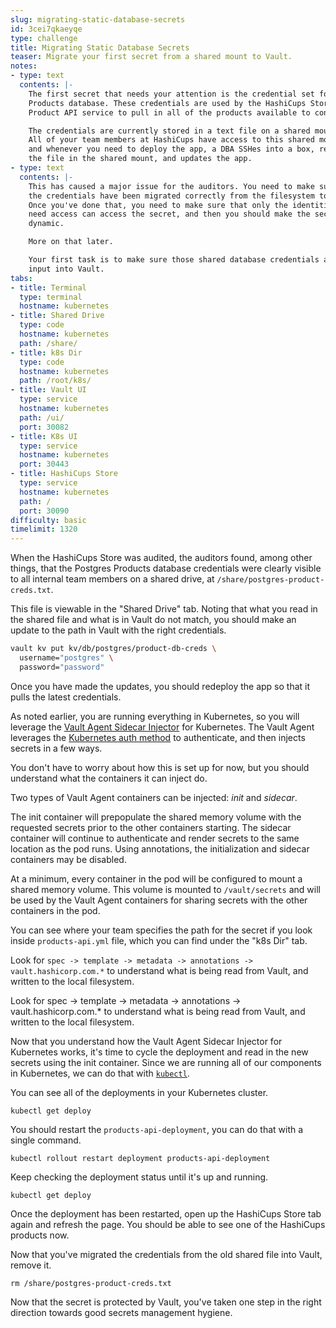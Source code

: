 ```yaml
---
slug: migrating-static-database-secrets
id: 3cei7qkaeyqe
type: challenge
title: Migrating Static Database Secrets
teaser: Migrate your first secret from a shared mount to Vault.
notes:
- type: text
  contents: |-
    The first secret that needs your attention is the credential set for the
    Products database. These credentials are used by the HashiCups Store's
    Product API service to pull in all of the products available to consumers.

    The credentials are currently stored in a text file on a shared mount.
    All of your team members at HashiCups have access to this shared mount,
    and whenever you need to deploy the app, a DBA SSHes into a box, references
    the file in the shared mount, and updates the app.
- type: text
  contents: |-
    This has caused a major issue for the auditors. You need to make sure that
    the credentials have been migrated correctly from the filesystem to Vault.
    Once you've done that, you need to make sure that only the identities that
    need access can access the secret, and then you should make the secret
    dynamic.

    More on that later.

    Your first task is to make sure those shared database credentials are correctly
    input into Vault.
tabs:
- title: Terminal
  type: terminal
  hostname: kubernetes
- title: Shared Drive
  type: code
  hostname: kubernetes
  path: /share/
- title: k8s Dir
  type: code
  hostname: kubernetes
  path: /root/k8s/
- title: Vault UI
  type: service
  hostname: kubernetes
  path: /ui/
  port: 30082
- title: K8s UI
  type: service
  hostname: kubernetes
  port: 30443
- title: HashiCups Store
  type: service
  hostname: kubernetes
  path: /
  port: 30090
difficulty: basic
timelimit: 1320
---
```


When the HashiCups Store was audited, the auditors found, among other
things, that the Postgres Products database credentials were clearly
visible to all internal team members on a shared drive, at
`/share/postgres-product-creds.txt`.

This file is viewable in the "Shared Drive" tab.
Noting that what you read in the shared file and what is in Vault
do not match, you should make an update to the path in Vault with
the right credentials.

```bash
vault kv put kv/db/postgres/product-db-creds \
  username="postgres" \
  password="password"
```

Once you have made the updates, you should redeploy the app so that it
pulls the latest credentials.

As noted earlier, you are running everything in Kubernetes, so you
will leverage the
[Vault Agent Sidecar Injector](https://www.vaultproject.io/docs/platform/k8s/injector/)
for Kubernetes. The Vault Agent leverages the
[Kubernetes auth method](https://www.vaultproject.io/docs/auth/kubernetes/)
to authenticate, and then injects secrets in a few ways.

You don't have to worry about how this is set up for now,
but you should understand what the containers it can inject do.

Two types of Vault Agent containers can be injected: _init_ and _sidecar_.

The init container will prepopulate the shared memory volume with the
requested secrets prior to the other containers starting. The sidecar
container will continue to authenticate and render secrets to the same
location as the pod runs. Using annotations, the initialization and
sidecar containers may be disabled.

At a minimum, every container in the pod will be configured to mount a
shared memory volume. This volume is mounted to `/vault/secrets` and will
be used by the Vault Agent containers for sharing secrets with the other
containers in the pod.

You can see where your team specifies the path for the secret if you look
inside `products-api.yml` file, which you can find under the "k8s
Dir" tab.

Look for `spec -> template -> metadata -> annotations -> vault.hashicorp.com.*`
to understand what is being read from Vault, and written to the local filesystem.

Look for spec -> template -> metadata -> annotations -> vault.hashicorp.com.\*
to understand what is being read from Vault, and written to the local filesystem.

Now that you understand how the Vault Agent Sidecar Injector for Kubernetes
works, it's time to cycle the deployment and read in the new secrets using
the init container.
Since we are running all of our components in Kubernetes, we can do that with
[`kubectl`](https://kubernetes.io/docs/reference/kubectl/overview/).

You can see all of the deployments in your Kubernetes cluster.

```bash,run
kubectl get deploy
```

You should restart the `products-api-deployment`, you can do that with a single
command.

```bash,run
kubectl rollout restart deployment products-api-deployment
```

Keep checking the deployment status until it's up and running.

```bash,run
kubectl get deploy
```

Once the deployment has been restarted, open up the HashiCups Store tab again
and refresh the page. You should be able to see one of the HashiCups products now.

Now that you've migrated the credentials from the old shared file into Vault,
remove it.

```bash,run
rm /share/postgres-product-creds.txt
```

Now that the secret is protected by Vault, you've taken one step in the right
direction towards good secrets management hygiene.
